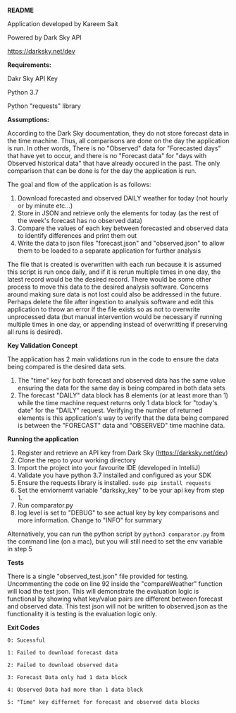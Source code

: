 **README**

Application developed by Kareem Sait

Powered by Dark Sky API

https://darksky.net/dev

**Requirements:**

Dakr Sky API Key

Python 3.7

Python "requests" library

**Assumptions:**

According to the Dark Sky documentation, they do not store forecast data in the time machine. Thus, all comparisons are 
done on the day the application is run. In other words, There is no "Observed" data for "Forecasted days" that have 
yet to occur, and there is no "Forecast data" for "days with Observed historical data" that have already occured in 
the past. The only comparison that can be done is for the day the application is run.

The goal and flow of the application is as follows:

1. Download forecasted and observed DAILY weather for today (not hourly or by minute etc...)
2. Store in JSON and retrieve only the elements for today (as the rest of the week's forecast has no observed data)
3. Compare the values of each key between forecasted and observed data to identify differences and print them out
4. Write the data to json files "forecast.json" and "observed.json" to allow them to be loaded to a separate application
 for further analysis

The file that is created is overwritten with each run because it is assumed this script is run once daily, 
and if it is rerun multiple times in one day, the latest record would be the desired record. There would be some other 
process to move this data to the desired analysis software. Concerns around making sure data is not lost could also 
be addressed in the future. Perhaps delete the file after ingestion to analysis software and edit this application to 
throw an error if the file exists so as not to overwrite unprocessed data (but manual intervention would be necessary if running 
multiple times in one day, or appending instead of overwritting if preserving all runs is desired).

**Key Validation Concept**

The application has 2 main validations run in the code to ensure the data being compared is the desired data sets.
1. The "time" key for both forecast and observed data has the same value ensuring the data for the same day is being 
compared in both data sets
2. The forecast "DAILY" data block has 8 elements (or at least more than 1) while the time machine request returns only 
1 data block for "today's date" for the "DAILY" request. Verifying the number of returned elements is this application's 
way to verify that the data being compared is between the "FORECAST" data and "OBSERVED" time machine data.

**Running the application**

1. Register and retrieve an API key from Dark Sky (https://darksky.net/dev)
2. Clone the repo to your working directory
3. Import the project into your favourite IDE (developed in IntelliJ)
4. Validate you have python 3.7 installed and configured as your SDK
5. Ensure the requests library is installed.
`sudo pip install requests `   
5. Set the enviornemt variable "darksky_key" to be your api key from step 1.
6. Run comparator.py
7. log level is set to "DEBUG" to see actual key by key comparisons and more information. Change to "INFO" for summary

Alternatively, you can run the python script by
`python3 comparator.py` from the command line (on a mac), but you will still need to set the env variable in step 5

**Tests**

There is a single "observed_test.json" file provided for testing. Uncommenting the code on line 92 inside the 
"compareWeather" function will load the test json. This will demonstrate the evaluation logic is functional by showing
what key/value pairs are different between forecast and observed data. This test json will not be written to 
observed.json as the functionality it is testing is the evaluation logic only.

**Exit Codes**

`0: Sucessful`

`1: Failed to download forecast data`

`2: Failed to download observed data`

`3: Forecast Data only had 1 data block`

`4: Observed Data had more than 1 data block`

`5: "Time" key differnet for forecast and observed data blocks`

